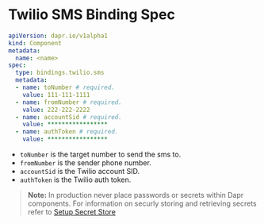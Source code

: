 # Twilio SMS Binding Spec

```yml
apiVersion: dapr.io/v1alpha1
kind: Component
metadata:
  name: <name>
spec:
  type: bindings.twilio.sms
  metadata:
  - name: toNumber # required.
    value: 111-111-1111
  - name: fromNumber # required.
    value: 222-222-2222
  - name: accountSid # required.
    value: *****************
  - name: authToken # required.
    value: *****************
```

- `toNumber` is the target number to send the sms to.
- `fromNumber` is the sender phone number.
- `accountSid` is the Twilio account SID.
- `authToken` is the Twilio auth token.

> **Note:** In production never place passwords or secrets within Dapr components. For information on securly storing and retrieving secrets refer to [Setup Secret Store](../../../howto/setup-secret-store)